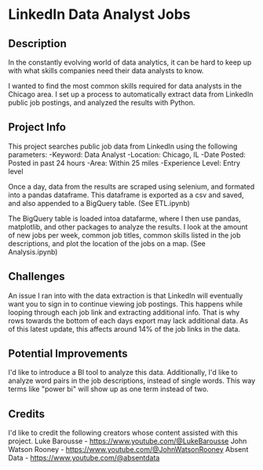 # LinkedIn Data Analyst Jobs

## Description
In the constantly evolving world of data analytics, it can be hard to keep up with what skills companies need their data analysts to know.

I wanted to find the most common skills required for data analysts in the Chicago area. I set up a process to automatically extract data from LinkedIn public job postings, and analyzed the results with Python.

## Project Info
This project searches public job data from LinkedIn using the following parameters:
-Keyword: Data Analyst 
-Location: Chicago, IL 
-Date Posted: Posted in past 24 hours 
-Area: Within 25 miles 
-Experience Level: Entry level

Once a day, data from the results are scraped using selenium, and formated into a pandas dataframe. This dataframe is exported as a csv and saved, and also appended to a BigQuery table. (See ETL.ipynb)

The BigQuery table is loaded intoa datafarme, where I then use pandas, matplotlib, and other packages to analyze the results. I look at the amount of new jobs per week, common job titles, common skills listed in the job descriptions, and plot the location of the jobs on a map. (See Analysis.ipynb)

## Challenges
An issue I ran into with the data extraction is that LinkedIn will eventually want you to sign in to continue viewing job postings. This happens while looping through each job link and extracting additional info. That is why rows towards the bottom of each days export may lack additional data. As of this latest update, this affects around 14% of the job links in the data.

## Potential Improvements
I'd like to introduce a BI tool to analyze this data. Additionally, I'd like to analyze word pairs in the job descriptions, instead of single words. This way terms like "power bi" will show up as one term instead of two.

## Credits
I'd like to credit the following creators whose content assisted with this project.
Luke Barousse - https://www.youtube.com/@LukeBarousse
John Watson Rooney - https://www.youtube.com/@JohnWatsonRooney
Absent Data - https://www.youtube.com/@absentdata